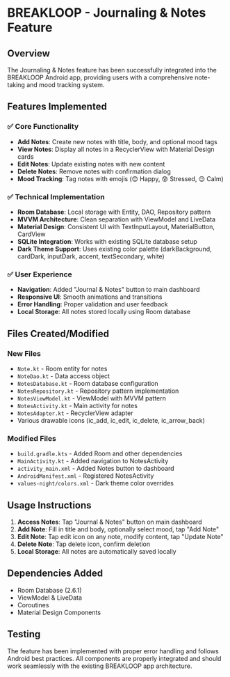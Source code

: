 # BREAKLOOP - Journaling & Notes Feature

## Overview
The Journaling & Notes feature has been successfully integrated into the BREAKLOOP Android app, providing users with a comprehensive note-taking and mood tracking system.

## Features Implemented

### ✅ Core Functionality
- **Add Notes**: Create new notes with title, body, and optional mood tags
- **View Notes**: Display all notes in a RecyclerView with Material Design cards
- **Edit Notes**: Update existing notes with new content
- **Delete Notes**: Remove notes with confirmation dialog
- **Mood Tracking**: Tag notes with emojis (😊 Happy, 😰 Stressed, 😌 Calm)

### ✅ Technical Implementation
- **Room Database**: Local storage with Entity, DAO, Repository pattern
- **MVVM Architecture**: Clean separation with ViewModel and LiveData
- **Material Design**: Consistent UI with TextInputLayout, MaterialButton, CardView
- **SQLite Integration**: Works with existing SQLite database setup
- **Dark Theme Support**: Uses existing color palette (darkBackground, cardDark, inputDark, accent, textSecondary, white)

### ✅ User Experience
- **Navigation**: Added "Journal & Notes" button to main dashboard
- **Responsive UI**: Smooth animations and transitions
- **Error Handling**: Proper validation and user feedback
- **Local Storage**: All notes stored locally using Room database

## Files Created/Modified

### New Files
- `Note.kt` - Room entity for notes
- `NoteDao.kt` - Data access object
- `NotesDatabase.kt` - Room database configuration
- `NotesRepository.kt` - Repository pattern implementation
- `NotesViewModel.kt` - ViewModel with MVVM pattern
- `NotesActivity.kt` - Main activity for notes
- `NotesAdapter.kt` - RecyclerView adapter
- Various drawable icons (ic_add, ic_edit, ic_delete, ic_arrow_back)

### Modified Files
- `build.gradle.kts` - Added Room and other dependencies
- `MainActivity.kt` - Added navigation to NotesActivity
- `activity_main.xml` - Added Notes button to dashboard
- `AndroidManifest.xml` - Registered NotesActivity
- `values-night/colors.xml` - Dark theme color overrides

## Usage Instructions

1. **Access Notes**: Tap "Journal & Notes" button on main dashboard
2. **Add Note**: Fill in title and body, optionally select mood, tap "Add Note"
3. **Edit Note**: Tap edit icon on any note, modify content, tap "Update Note"
4. **Delete Note**: Tap delete icon, confirm deletion
5. **Local Storage**: All notes are automatically saved locally

## Dependencies Added
- Room Database (2.6.1)
- ViewModel & LiveData
- Coroutines
- Material Design Components

## Testing
The feature has been implemented with proper error handling and follows Android best practices. All components are properly integrated and should work seamlessly with the existing BREAKLOOP app architecture.
